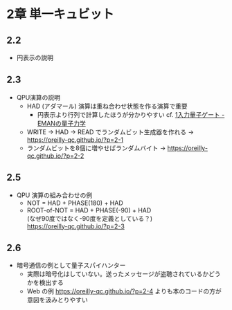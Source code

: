 # 2章 単一キュビット

## 2.2

- 円表示の説明

## 2.3

- QPU演算の説明
  - HAD (アダマール) 演算は重ね合わせ状態を作る演算で重要
    - 円表示より行列で計算したほうが分かりやすい cf. [1入力量子ゲート - EMANの量子力学](https://eman-physics.net/quantum/computer3.html)
  - WRITE -> HAD -> READ でランダムビット生成器を作れる -> <https://oreilly-qc.github.io/?p=2-1>
  - ランダムビットを8個に増やせばランダムバイト -> <https://oreilly-qc.github.io/?p=2-2>

## 2.5

- QPU 演算の組み合わせの例
  - NOT = HAD + PHASE(180) + HAD
  - ROOT-of-NOT = HAD + PHASE(-90) + HAD  
    (なぜ90度ではなく-90度を定義としている？)  
    <https://oreilly-qc.github.io/?p=2-3>

## 2.6

- 暗号通信の例として量子スパイハンター
  - 実際は暗号化はしていない。送ったメッセージが盗聴されているかどうかを検出する
  - Web の例 <https://oreilly-qc.github.io/?p=2-4> よりも本のコードの方が意図を汲みとりやすい
